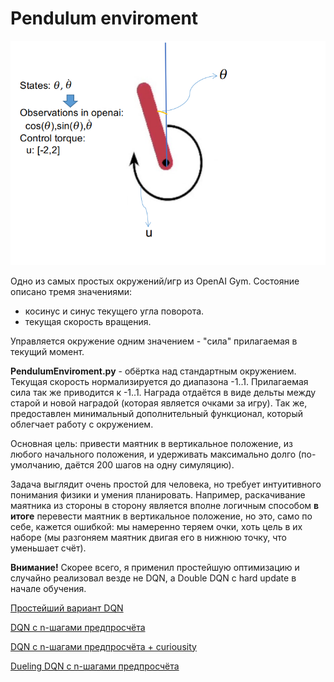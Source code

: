 # Pendulum enviroment

![](pendulum.png)

Одно из самых простых окружений/игр из OpenAI Gym. Состояние описано тремя значениями:
- косинус и синус текущего угла поворота.
- текущая скорость вращения.

Управляется окружение одним значением - "сила" прилагаемая в текущий момент.

**PendulumEnviroment.py** - обёртка над стандартным окружением. Текущая скорость нормализируется до диапазона -1..1. Прилагаемая сила так же приводится к -1..1. Награда отдаётся в виде дельты между старой и новой наградой (которая является очками за игру). Так же, предоставлен минимальный дополнительный функционал, который облегчает работу с окружением.

Основная цель: привести маятник в вертикальное положение,  из любого начального положения, и удерживать максимально долго (по-умолчанию, даётся 200 шагов на одну симуляцию).

Задача выглядит очень простой для человека, но требует интуитивного понимания физики и умения планировать. Например, раскачивание маятника из стороны в сторону является вполне логичным способом **в итоге** перевести маятник в вертикальное положение, но это, само по себе, кажется ошибкой: мы намеренно теряем очки, хоть цель в их наборе (мы разгоняем маятник двигая его в нижнюю точку, что уменьшает счёт).

**Внимание!** Скорее всего, я применил простейшую оптимизацию и случайно реализовал везде не DQN, a Double DQN с hard update в начале обучения.

[Простейший вариант DQN](DQN_v1)

[DQN с n-шагами предпросчёта](DQN_bootstrap)

[DQN с n-шагами предпросчёта + curiousity](DQN_curiosity)

[Dueling DQN с n-шагами предпросчёта](Dueling_DQN)